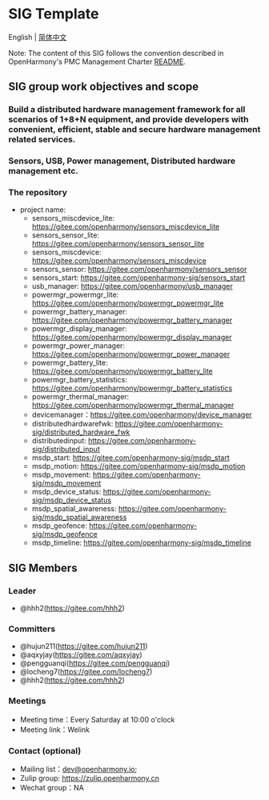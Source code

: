 # SIG Template
English | [简体中文](./sig-distributedhardwaremgr_cn.md)

Note: The content of this SIG follows the convention described in OpenHarmony's PMC Management Charter [README](/zh/pmc.md).

## SIG group work objectives and scope

### Build a distributed hardware management framework for all scenarios of 1+8+N equipment, and provide developers with convenient, efficient, stable and secure hardware management related services.

### Sensors, USB, Power management, Distributed hardware management etc.

### The repository 
- project name:
  - sensors_miscdevice_lite: https://gitee.com/openharmony/sensors_miscdevice_lite
  - sensors_sensor_lite: https://gitee.com/openharmony/sensors_sensor_lite
  - sensors_miscdevice: https://gitee.com/openharmony/sensors_miscdevice
  - sensors_sensor: https://gitee.com/openharmony/sensors_sensor
  - sensors_start: https://gitee.com/openharmony-sig/sensors_start
  - usb_manager: https://gitee.com/openharmony/usb_manager
  - powermgr_powermgr_lite: https://gitee.com/openharmony/powermgr_powermgr_lite
  - powermgr_battery_manager: https://gitee.com/openharmony/powermgr_battery_manager
  - powermgr_display_manager: https://gitee.com/openharmony/powermgr_display_manager
  - powermgr_power_manager: https://gitee.com/openharmony/powermgr_power_manager
  - powermgr_battery_lite: https://gitee.com/openharmony/powermgr_battery_lite
  - powermgr_battery_statistics: https://gitee.com/openharmony/powermgr_battery_statistics
  - powermgr_thermal_manager: https://gitee.com/openharmony/powermgr_thermal_manager
  - devicemanager：https://gitee.com/openharmony/device_manager
  - distributedhardwarefwk: https://gitee.com/openharmony-sig/distributed_hardware_fwk
  - distributedinput: https://gitee.com/openharmony-sig/distributed_input
  - msdp_start: https://gitee.com/openharmony-sig/msdp_start
  - msdp_motion: https://gitee.com/openharmony-sig/msdp_motion
  - msdp_movement: https://gitee.com/openharmony-sig/msdp_movement
  - msdp_device_status: https://gitee.com/openharmony-sig/msdp_device_status
  - msdp_spatial_awareness: https://gitee.com/openharmony-sig/msdp_spatial_awareness
  - msdp_geofence: https://gitee.com/openharmony-sig/msdp_geofence
  - msdp_timeline: https://gitee.com/openharmony-sig/msdp_timeline

## SIG Members

### Leader
- @hhh2(https://gitee.com/hhh2)

### Committers
- @hujun211(https://gitee.com/hujun211)
- @aqxyjay(https://gitee.com/aqxyjay)
- @pengguanqi(https://gitee.com/pengguanqi)
- @locheng7(https://gitee.com/locheng7)
- @hhh2(https://gitee.com/hhh2)

### Meetings
 - Meeting time：Every Saturday at 10:00 o'clock
 - Meeting link：Welink

### Contact (optional)
- Mailing list：dev@openharmony.io;
- Zulip group: https://zulip.openharmony.cn
- Wechat group：NA
